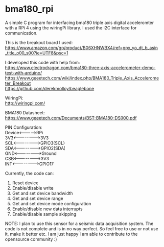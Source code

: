 # bma180_rpi

A simple C program for interfacing bma180 triple axis digital acceleromter with a RPi 4 using the wiringPi library. I used the I2C interface for communication.

This is the breakout board I used:   
https://www.amazon.com/gp/product/B06XHNWBX4/ref=ppx_yo_dt_b_asin_title_o00_s00?ie=UTF8&psc=1

I developed this code with help from:  
https://www.electrodragon.com/bma180-three-axis-accelerometer-demo-test-with-arduino/
https://www.geeetech.com/wiki/index.php/BMA180_Triple_Axis_Accelerometer_Breakout  
https://github.com/derekmolloy/beaglebone

WiringPi:  
http://wiringpi.com/

BMA180 Datasheet:  
https://www.geeetech.com/Documents/BST-BMA180-DS000.pdf

PIN Configuration:  
Device<----->RPi  
3V3<-------->3V3  
SCL<-------->GPIO3(SCL)  
SDA<-------->GPIO2(SDA)  
GND<-------->Ground  
CSB<-------->3V3  
INT<-------->GPIO17

Currently, the code can:  
1.  Reset device
2.  Enable/disable write
3.  Get and set device bandwidth
4.  Get and set device range
5.  Get and set device mode configuration
6.  Enable/disable new data interrupts
7.  Enable/disable sample skipping

NOTE:
I plan to use this sensor for a seismic data acquisition system. The code is not complete and is in no way perfect. So feel free to use or not use it, make it better etc. I am just happy I am able to contribute to the opensource community :)
